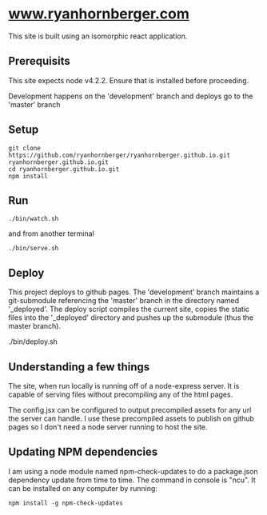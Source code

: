 # www.ryanhornberger.com

This site is built using an isomorphic react application.

## Prerequisits

This site expects node v4.2.2. Ensure that is installed before proceeding.

Development happens on the 'development' branch and deploys go to the 'master' branch

## Setup

    git clone https://github.com/ryanhornberger/ryanhornberger.github.io.git ryanhornberger.github.io.git
    cd ryanhornberger.github.io.git
    npm install

## Run

    ./bin/watch.sh

and from another terminal

    ./bin/serve.sh

## Deploy

This project deploys to github pages. The 'development' branch maintains a git-submodule referencing the 'master' 
branch in the directory named '_deployed'. The deploy script compiles the current site, copies the static files
into the '_deployed' directory and pushes up the submodule (thus the master branch).

  ./bin/deploy.sh
  
## Understanding a few things

The site, when run locally is running off of a node-express server. It is capable of serving files without precompiling
any of the html pages.

The config.jsx can be configured to output precompiled assets for any url the server can handle. I use these precompiled
assets to publish on github pages so I don't need a node server running to host the site.

## Updating NPM dependencies

I am using a node module named npm-check-updates to do a package.json dependency update from time to time. The command in console is "ncu". It can be installed on any computer by running:

    npm install -g npm-check-updates

